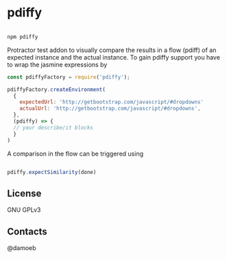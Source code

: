 pdiffy
======

```bash

npm pdiffy

```

Protractor test addon to visually compare the results in a flow (pdiff) of an expected instance and the actual instance.
To gain pdiffy support you have to wrap the jasmine expressions by 

```javascript 1.6
const pdiffyFactory = require('pdiffy');

pdiffyFactory.createEnvironment(
  {
    expectedUrl: 'http://getbootstrap.com/javascript/#dropdowns'
    actualUrl: 'http://getbootstrap.com/javascript/#dropdowns',
  },
  (pdiffy) => {
  // your describe/it blocks
  }
)

```

A comparison in the flow can be triggered using

```javascript 1.6

pdiffy.expectSimilarity(done)

```

License
--------
GNU GPLv3

Contacts
--------
@damoeb
